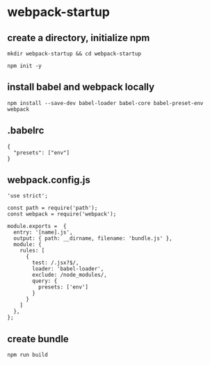 # webpack-startup

## create a directory, initialize npm
```
mkdir webpack-startup && cd webpack-startup

npm init -y
```
## install babel and webpack locally
```
npm install --save-dev babel-loader babel-core babel-preset-env webpack
```
## .babelrc

```
{
  "presets": ["env"]
}
```

## webpack.config.js

```
'use strict';

const path = require('path');
const webpack = require('webpack');
 
module.exports =  {
  entry: '[name].js',
  output: { path: __dirname, filename: 'bundle.js' },
  module: {
    rules: [
      {
        test: /.jsx?$/,
        loader: 'babel-loader',
        exclude: /node_modules/,
        query: {
          presets: ['env']
        }
      }
    ]
  },
};
```
## create bundle
```
npm run build
```

